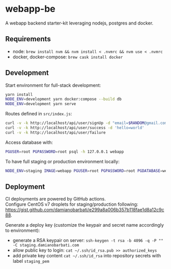# webapp-be

A webapp backend starter-kit leveraging nodejs, postgres and docker.  

## Requirements
- node: `brew install nvm && nvm install < .nvmrc && nvm use < .nvmrc`
- docker, docker-compose: `brew cask install docker`

## Development
Start environment for full-stack development:
```bash
yarn install
NODE_ENV=development yarn docker:compose --build db
NODE_ENV=development yarn serve
```

Routes defined in `src/index.js`:
```bash
curl -v -k http://localhost/api/user/signUp -d "email=$RANDOM@gmail.com" -d 'password=p4ssw0rd'
curl -v -k http://localhost/api/user/success -d 'hello=world'
curl -v -k http://localhost/api/user/failure
```

Access database with: 
```bash
PGUSER=root PGPASSWORD=root psql -h 127.0.0.1 webapp
```

To have full staging or production environment locally:
```bash
NODE_ENV=staging IMAGE=webapp PGUSER=root PGPASSWORD=root PGDATABASE=webapp docker-compose up
```

## Deployment

CI deployments are powered by GitHub actions.  
Configure CentOS v7 droplets for staging/production following: <https://gist.github.com/damianobarbati/e299a8a006b357b118fae1d8a12c9c88>.

Generate a deploy key (customize the keypair and secret name accordingly to environment):
- generate a RSA keypair on server: `ssh-keygen -t rsa -b 4096 -q -P "" -C staging.damianobarbati.com`
- allow public key to login: `cat ~/.ssh/id_rsa.pub >> authorized_keys`
- add private key content `cat ~/.ssh/id_rsa` into repository secrets with label `staging_pem`

